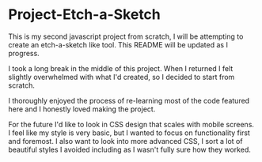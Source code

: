 # Project-Etch-a-Sketch

This is my second javascript project from scratch, I will be attempting to create an etch-a-sketch like tool. This README will be updated as I progress.

I took a long break in the middle of this project. When I returned I felt slightly overwhelmed with what I'd created, so I decided to start from scratch. 

I thoroughly enjoyed the process of re-learning most of the code featured here and I honestly loved making the project. 

For the future I'd like to look in CSS design that scales with mobile screens. I feel like my style is very basic, but I wanted to focus on functionality first and foremost. 
I also want to look into more advanced CSS, I sort a lot of beautiful styles I avoided including as I wasn't fully sure how they worked. 